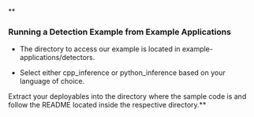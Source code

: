 **

### Running a Detection Example from Example Applications

- The directory to access our example is located in example-applications/detectors.
    
- Select either cpp_inference or python_inference based on your language of choice.
    

Extract your deployables into the directory where the sample code is and follow the README located inside the respective directory.**